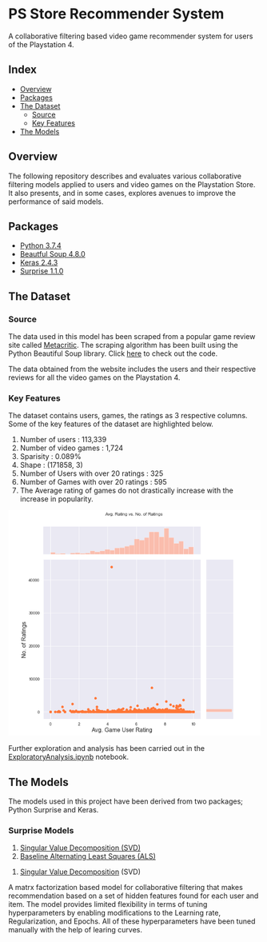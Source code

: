 # PS Store Recommender System

A collaborative filtering based video game recommender system for users of the Playstation 4.


## Index
* [Overview](#Overview)
* [Packages](#Packages)
* [The Dataset](#The-Dataset)
  * [Source](#Source)
  * [Key Features](#Key-Features)
* [The Models](#The-Models)


## Overview

The following repository describes and evaluates various collaborative filtering models applied to users and video games on the Playstation Store. It also presents, and in some cases, explores avenues to improve the performance of said models.

## Packages
* [Python 3.7.4](https://docs.python.org/3.7/)
* [Beautful Soup 4.8.0](https://www.crummy.com/software/BeautifulSoup/bs4/doc/#)
* [Keras 2.4.3](https://keras.io)
* [Surprise 1.1.0](https://surprise.readthedocs.io/en/stable/getting_started.html)


## The Dataset

### Source

The data used in this model has been scraped from a popular game review site called [Metacritic](https://www.metacritic.com). The scraping algorithm has been built using the Python Beautiful Soup library. Click [here](https://github.com/aneezJaheez/PSN-CF-Recommender-System/blob/master/metacriticScraper.py) to check out the code.

The data obtained from the website includes the users and their respective reviews for all the video games on the Playstation 4.


### Key Features

The dataset contains users, games, the ratings as 3 respective columns. Some of the key features of the dataset are highlighted below.
1. Number of users : 113,339
2. Number of video games : 1,724
3. Sparisity : 0.089%
4. Shape : (171858, 3)
5. Number of Users with over 20 ratings :  325
6. Number of Games with over 20 ratings :  595
7. The Average rating of games do not drastically increase with the increase in popularity.

![Average Rating vs. No. of Ratings](https://github.com/aneezJaheez/PSN-CF-Recommender-System/blob/master/Img/avgRatingVnum.png?raw=true)

Further exploration and analysis has been carried out in the [ExploratoryAnalysis.ipynb](https://github.com/aneezJaheez/PSN-CF-Recommender-System/blob/master/ExploratoryAnalysis.ipynb) notebook.

## The Models

The models used in this project have been derived from two packages; Python Surprise and Keras.

### Surprise Models

<ol>
 <a href = "https://surprise.readthedocs.io/en/stable/matrix_factorization.html#surprise.prediction_algorithms.matrix_factorization.SVD"><li>Singular Value Decomposition (SVD)</li></a>
 <a href = "https://surprise.readthedocs.io/en/stable/basic_algorithms.html#surprise.prediction_algorithms.baseline_only.BaselineOnly"><li>Baseline Alternating Least Squares (ALS)</li></a>
</ol>

1. [Singular Value Decomposition](https://surprise.readthedocs.io/en/stable/matrix_factorization.html#surprise.prediction_algorithms.matrix_factorization.SVD) (SVD)

<p>A matrx factorization based model for collaborative filtering that makes recommendation based on a set of hidden features found for each user and item. The model provides limited flexibility in terms of tuning hyperparameters by enabling modifications to the Learning rate, Regularization, and Epochs. All of these hyperparameters have been tuned manually with the help of learing curves.</p>
